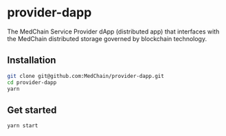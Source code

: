# provider-dapp
The MedChain Service Provider dApp (distributed app) that interfaces with the MedChain distributed storage governed by blockchain technology.

## Installation

```bash
git clone git@github.com:MedChain/provider-dapp.git
cd provider-dapp
yarn
```

## Get started

```bash
yarn start
```
